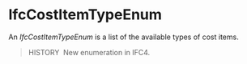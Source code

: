 # IfcCostItemTypeEnum

An _IfcCostItemTypeEnum_ is a list of the available types of cost items.

> HISTORY&nbsp; New enumeration in IFC4.
